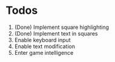 # Todos

1. (Done) Implement square highlighting 
2. (Done) Implement text in squares 
3. Enable keyboard input
4. Enable text modification
5. Enter game intelligence
